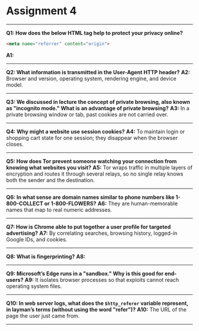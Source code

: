 # Assignment 4

---

**Q1: How does the below HTML tag help to protect your privacy online?**

```html
<meta name="referrer" content="origin">
```

**A1:** 

---

**Q2: What information is transmitted in the User-Agent HTTP header?**
**A2:** Browser and version, operating system, rendering engine, and device model.

---

**Q3: We discussed in lecture the concept of private browsing, also known as "incognito mode." What is an advantage of private browsing?**
**A3:** In a private browsing window or tab, past cookies are not carried over.

---

**Q4: Why might a website use session cookies?**
**A4:** To maintain login or shopping cart state for one session; they disappear when the browser closes.

---

**Q5: How does Tor prevent someone watching your connection from knowing what websites you visit?**
**A5:** Tor wraps traffic in multiple layers of encryption and routes it through several relays, so no single relay knows both the sender and the destination.

---

**Q6: In what sense are domain names similar to phone numbers like 1-800-COLLECT or 1-800-FLOWERS?**
**A6:** They are human-memorable names that map to real numeric addresses.

---

**Q7: How is Chrome able to put together a user profile for targeted advertising?**
**A7:** By correlating searches, browsing history, logged-in Google IDs, and cookies.

---

**Q8: What is fingerprinting?**
**A8:** 

---

**Q9: Microsoft’s Edge runs in a "sandbox." Why is this good for end-users?**
**A9:** It isolates browser processes so that exploits cannot reach operating system files.

---

**Q10: In web server logs, what does the `$http_referer` variable represent, in layman’s terms (without using the word "refer")?**
**A10:** The URL of the page the user just came from.

---